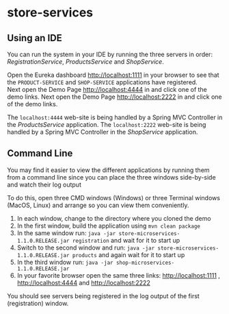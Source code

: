 # store-services


## Using an IDE

You can run the system in your IDE by running the three servers in order: _RegistrationService_, _ProductsService_ and _ShopService_.

Open the Eureka dashboard [http://localhost:1111](http://localhost:1111) in your browser to see that the `PRODUCT-SERVICE` and `SHOP-SERVICE` applications have registered.  
Next open the Demo Page [http://localhost:4444](http://localhost:4444) in and click one of the demo links.
Next open the Demo Page [http://localhost:2222](http://localhost:2222) in and click one of the demo links.

The `localhost:4444` web-site is being handled by a Spring MVC Controller in the _ProductsService_ application.
The `localhost:2222` web-site is being handled by a Spring MVC Controller in the _ShopService_ application.

## Command Line

You may find it easier to view the different applications by running them from a command line since you can place the three windows side-by-side and watch their log output

To do this, open three CMD windows (Windows) or three Terminal windows (MacOS, Linux) and arrange so you can view them conveniently.

 1. In each window, change to the directory where you cloned the demo
 2. In the first window, build the application using `mvn clean package` 
 3. In the same window run: `java -jar store-microservices-1.1.0.RELEASE.jar registration` and wait for it to start up
 4. Switch to the second window and run: `java -jar store-microservices-1.1.0.RELEASE.jar products` and again wait for
 it to start up
 5. In the third window run: `java -jar shop-microservices-1.1.0.RELEASE.jar`
 6. In your favorite browser open the same three links: [http://localhost:1111](http://localhost:1111) , [http://localhost:4444](http://localhost:4444) and [http://localhost:2222](http://localhost:2222) 

You should see servers being registered in the log output of the first (registration) window.

